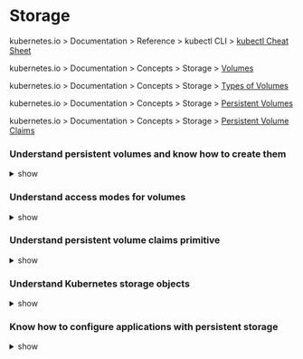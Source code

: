 # Storage 

kubernetes.io > Documentation > Reference > kubectl CLI > [kubectl Cheat Sheet](https://kubernetes.io/docs/reference/kubectl/cheatsheet/)

kubernetes.io > Documentation > Concepts > Storage > [Volumes](https://kubernetes.io/docs/concepts/storage/volumes/)

kubernetes.io > Documentation > Concepts > Storage > [Types of Volumes](https://kubernetes.io/docs/concepts/storage/volumes/#types-of-volumes)

kubernetes.io > Documentation > Concepts > Storage > [Persistent Volumes](https://kubernetes.io/docs/concepts/storage/persistent-volumes/)

kubernetes.io > Documentation > Concepts > Storage > [Persistent Volume Claims](https://kubernetes.io/docs/concepts/storage/persistent-volumes/#persistentvolumeclaims)



### Understand persistent volumes and know how to create them

<details><summary>show</summary>
<p>

```bash
$ cat persist-pod-volume.yaml

apiVersion: v1
kind: Pod
metadata: 
  name: persistent-pod
spec:
  containers:
  - name: alpine
    image: alpine
    command: ["/bin/sh","-c"]
    args: ["shuf -i 0-100 -n 1 >> /opt/number.out;"]
    volumeMounts:
    - mountPath: /opt
      name: data-volume
      
  volumes:
  - name: data-volume
    hostPath:
      path: /data
      type: Directory
      

$ cat persistent-volume.yaml

apiVersion: v1
kind: PersistentVolume
metadata: 
  name: pv-vol1
spec: 
  accessModes:
     - ReadWriteOnce
  capacity:
    storage: 1Gi
  hostPath:
    path: /tmp/data
    
$ kubectl get persistentvolumes

```

</p>
</details>

### Understand access modes for volumes

<details><summary>show</summary>
<p>

```bash
ReadWriteOnce – the volume can be mounted as read-write by a single node
ReadOnlyMany – the volume can be mounted read-only by many nodes
ReadWriteMany – the volume can be mounted as read-write by many nodes

```



</p>
</details>

### Understand persistent volume claims primitive

<details><summary>show</summary>
<p>

```
$ cat pvc.yaml

apiVersion: v1
kind: PersistentVolumeClaim
metadata:
  name: myclaim
spec:
  accessModes: 
  - ReadWriteOnce
  	persistentVolumeReclaimPolicy: Retain
  
  resources:
    requests:
      storage: 500Mi

Persistent Volume Reclaim Policies:

Retain: No other claims can claim this volume
Delete: Delete the volume 
Recycle: Scrap the data and make the volume available again 

$ kubectl get persistentvolumeclaim
$ kubectl delete persistentvolumeclaim myclaim

$ cat pvc-claim-pod.yaml

apiVersion: v1
kind: Pod
metadata: 
  name: webapp
spec:
  containers:
  - name: event-simulator
    image: kodecloud/event-simulator
    env:
    - name: Log_Handler
      value: file
    volumeMounts:
    - mountPath: /log
      name: log-volume
  volumes:
  - name: log-vol
    persistentVolumeClaim:
      claimName: claim-log-1

```



</p>
</details>



### Understand Kubernetes storage objects

<details><summary>show</summary>
<p>

```
Kubernetes supports several types of Volumes:

    awsElasticBlockStore
    azureDisk
    azureFile
    cephfs
    cinder
    configMap
    csi
    downwardAPI
    emptyDir
    fc (fibre channel)
    flexVolume
    flocker
    gcePersistentDisk
    gitRepo (deprecated)
    glusterfs
    hostPath
    iscsi
    local
    nfs
    persistentVolumeClaim
    projected
    portworxVolume
    quobyte
    rbd
    scaleIO
    secret
    storageos
    vsphereVolume

```



</p>
</details>



### Know how to configure applications with persistent storage

<details><summary>show</summary>
<p>

```
Create a persistent volume claim
Use persistent volume claim in pod
```



</p>
</details>

